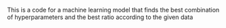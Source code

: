 This is a code for a machine learning model that finds the best combination of hyperparameters and the best ratio according to the given data
